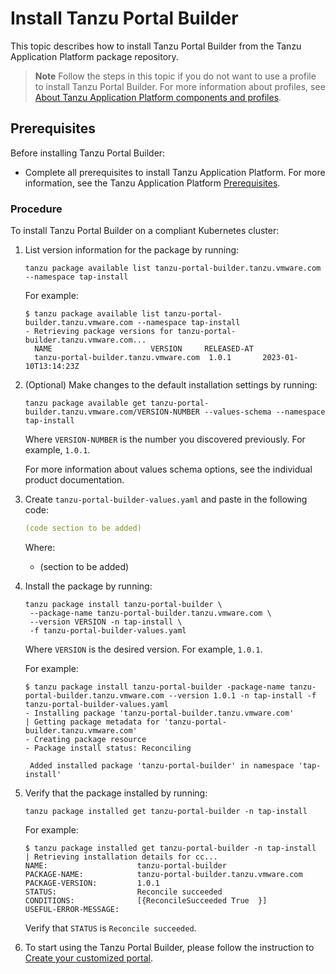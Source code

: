 # Install Tanzu Portal Builder

<!-- This section has been created for the new component - Tanzu Portal Builder. It is expected to be refined and updated before the TAP 1.6.0 release -->

This topic describes how to install Tanzu Portal Builder from the Tanzu Application Platform package repository.

> **Note** Follow the steps in this topic if you do not want to use a profile to install
> Tanzu Portal Builder.
> For more information about profiles, see
> [About Tanzu Application Platform components and profiles](../about-package-profiles.hbs.md).

## <a id='prereqs'></a> Prerequisites

Before installing Tanzu Portal Builder:

- Complete all prerequisites to install Tanzu Application Platform. For more information, see the
Tanzu Application Platform [Prerequisites](../prerequisites.html).


### <a id='tanzu-portal-builder-install-proc'></a> Procedure

To install Tanzu Portal Builder on a compliant Kubernetes cluster:

1. List version information for the package by running:

    ```console
    tanzu package available list tanzu-portal-builder.tanzu.vmware.com --namespace tap-install
    ```

    For example:

    ```console
    $ tanzu package available list tanzu-portal-builder.tanzu.vmware.com --namespace tap-install
    - Retrieving package versions for tanzu-portal-builder.tanzu.vmware.com...
      NAME                      VERSION     RELEASED-AT
      tanzu-portal-builder.tanzu.vmware.com  1.0.1       2023-01-10T13:14:23Z
    ```

1. (Optional) Make changes to the default installation settings by running:

    ```console
    tanzu package available get tanzu-portal-builder.tanzu.vmware.com/VERSION-NUMBER --values-schema --namespace tap-install
    ```

    Where `VERSION-NUMBER` is the number you discovered previously. For example, `1.0.1`.

    For more information about values schema options, see the individual product documentation.

1. Create `tanzu-portal-builder-values.yaml` and paste in the following code:

    ```yaml
    (code section to be added)
    
    ```

    Where:

    - (section to be added)

1. Install the package by running:

    ```console
    tanzu package install tanzu-portal-builder \
     --package-name tanzu-portal-builder.tanzu.vmware.com \
     --version VERSION -n tap-install \
     -f tanzu-portal-builder-values.yaml
    ```

    Where `VERSION` is the desired version. For example, `1.0.1`.

    For example:

    ```console
    $ tanzu package install tanzu-portal-builder -package-name tanzu-portal-builder.tanzu.vmware.com --version 1.0.1 -n tap-install -f tanzu-portal-builder-values.yaml
    - Installing package 'tanzu-portal-builder.tanzu.vmware.com'
    | Getting package metadata for 'tanzu-portal-builder.tanzu.vmware.com'
    - Creating package resource
    - Package install status: Reconciling

     Added installed package 'tanzu-portal-builder' in namespace 'tap-install'
    ```

1. Verify that the package installed by running:

    ```console
    tanzu package installed get tanzu-portal-builder -n tap-install
    ```

    For example:

    ```console
    $ tanzu package installed get tanzu-portal-builder -n tap-install
    | Retrieving installation details for cc...
    NAME:                    tanzu-portal-builder
    PACKAGE-NAME:            tanzu-portal-builder.tanzu.vmware.com
    PACKAGE-VERSION:         1.0.1
    STATUS:                  Reconcile succeeded
    CONDITIONS:              [{ReconcileSucceeded True  }]
    USEFUL-ERROR-MESSAGE:
    ```

    Verify that `STATUS` is `Reconcile succeeded`.

1. To start using the Tanzu Portal Builder, please follow the instruction to [Create your customized portal](//tanzu-portal-builder/create-customized-developer-portal.hbs.md).
